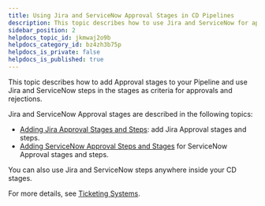 ```yaml
---
title: Using Jira and ServiceNow Approval Stages in CD Pipelines
description: This topic describes how to use Jira and ServiceNow for approvals and rejections in your pipeline.
sidebar_position: 2
helpdocs_topic_id: jkmwaj2o9b
helpdocs_category_id: bz4zh3b75p
helpdocs_is_private: false
helpdocs_is_published: true
---
```


This topic describes how to add Approval stages to your Pipeline and use Jira and ServiceNow steps in the stages as criteria for approvals and rejections.

Jira and ServiceNow Approval stages are described in the following topics:

* [Adding Jira Approval Stages and Steps](../../../platform/9_Approvals/adding-jira-approval-stages.md): add Jira Approval stages and steps.
* [Adding ServiceNow Approval Steps and Stages](../../../platform/9_Approvals/service-now-approvals.md) for ServiceNow Approval stages and steps.

You can also use Jira and ServiceNow steps anywhere inside your CD stages.

For more details, see [Ticketing Systems](/docs/platform/7_Connectors/Ticketing-Systems).

